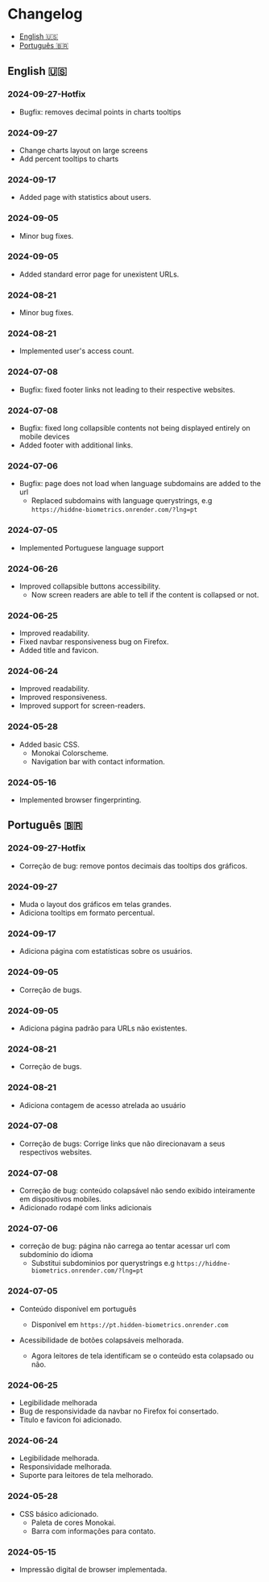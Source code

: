 # Changelog
- [English :us:](#english)
- [Português :brazil:](#português)

## English :us:
### 2024-09-27-Hotfix
- Bugfix: removes decimal points in charts tooltips

### 2024-09-27
- Change charts layout on large screens 
- Add percent tooltips to charts

### 2024-09-17
- Added page with statistics about users.

### 2024-09-05
- Minor bug fixes.

### 2024-09-05
- Added standard error page for unexistent URLs.

### 2024-08-21
- Minor bug fixes.

### 2024-08-21
- Implemented user's access count.

### 2024-07-08
- Bugfix: fixed footer links not leading to their respective websites.

### 2024-07-08
- Bugfix: fixed long collapsible contents not being displayed entirely on mobile devices
- Added footer with additional links.

### 2024-07-06
- Bugfix: page does not load when language subdomains are added to the url
    - Replaced subdomains with language querystrings, e.g `https://hiddne-biometrics.onrender.com/?lng=pt`

### 2024-07-05
- Implemented Portuguese language support

### 2024-06-26
- Improved collapsible buttons accessibility.
    - Now screen readers are able to tell if the content is collapsed or not.

### 2024-06-25
- Improved readability.
- Fixed navbar responsiveness bug on Firefox.
- Added title and favicon.

### 2024-06-24
- Improved readability.
- Improved responsiveness.
- Improved support for screen-readers.

### 2024-05-28
- Added basic CSS.
    - Monokai Colorscheme.
    - Navigation bar with contact information.

### 2024-05-16
- Implemented browser fingerprinting.

## Português :brazil:
### 2024-09-27-Hotfix
- Correção de bug: remove pontos decimais das tooltips dos gráficos.

### 2024-09-27
- Muda o layout dos gráficos em telas grandes.
- Adiciona tooltips em formato percentual.

### 2024-09-17
- Adiciona página com estatísticas sobre os usuários.

### 2024-09-05
- Correção de bugs.

### 2024-09-05
- Adiciona página padrão para URLs não existentes.

### 2024-08-21
- Correção de bugs.

### 2024-08-21
- Adiciona contagem de acesso atrelada ao usuário

### 2024-07-08
- Correção de bugs: Corrige links que não direcionavam a seus respectivos websites.

### 2024-07-08
- Correção de bug: conteúdo colapsável não sendo exibido inteiramente em disposítivos mobiles.
- Adicionado rodapé com links adicionais

### 2024-07-06
- correção de bug: página não carrega ao tentar acessar url com subdomínio do idioma
    - Substitui subdominios por querystrings e.g `https://hiddne-biometrics.onrender.com/?lng=pt`

### 2024-07-05
- Conteúdo disponível em português
    - Disponível em `https://pt.hidden-biometrics.onrender.com`

- Acessibilidade de botões colapsáveis melhorada.
    - Agora leitores de tela identificam se o conteúdo esta colapsado ou não.

### 2024-06-25
- Legibilidade melhorada 
- Bug de responsividade da navbar no Firefox foi consertado.
- Titulo e favicon foi adicionado.

### 2024-06-24
- Legibilidade melhorada.
- Responsividade melhorada.
- Suporte para leitores de tela melhorado.

### 2024-05-28
- CSS básico adicionado.
    - Paleta de cores Monokai.
    - Barra com informações para contato.

### 2024-05-15
- Impressão digital de browser implementada.

